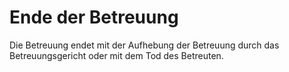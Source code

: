 # Ende der Betreuung

Die Betreuung endet mit der Aufhebung der Betreuung durch das Betreuungsgericht oder mit dem Tod des Betreuten. 

